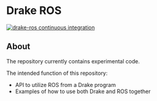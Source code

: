 # Drake ROS

[![drake-ros continuous integration](https://github.com/RobotLocomotion/drake-ros/actions/workflows/main.yml/badge.svg?branch=develop)](https://github.com/RobotLocomotion/drake-ros/actions/workflows/main.yml)

## About

The repository currently contains experimental code.

The intended function of this repository:
 - API to utilize ROS from a Drake program
 - Examples of how to use both Drake and ROS together


